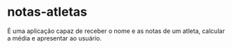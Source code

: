 # notas-atletas
É uma aplicação capaz de receber o nome e as notas de um atleta, calcular a média e apresentar ao usuário.
